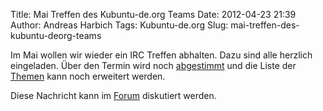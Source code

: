 Title: Mai Treffen des Kubuntu-de.org Teams
Date: 2012-04-23 21:39
Author: Andreas Harbich
Tags: Kubuntu-de.org
Slug: mai-treffen-des-kubuntu-deorg-teams

Im Mai wollen wir wieder ein IRC Treffen abhalten. Dazu sind alle
herzlich eingeladen. Über den Termin wird noch
[abgestimmt](http://www.doodle.com/f6cx4kmmv7xf4xu9) und die Liste der
[Themen](http://wiki.kubuntu-de.org/Meetings:2012-05) kann noch
erweitert werden.


Diese Nachricht kann im
[Forum](http://forum.kubuntu-de.org/index.php?board=1.0) diskutiert
werden.


<!--break--><!--break-->

